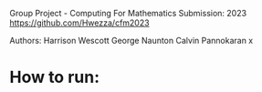 Group Project - Computing For Mathematics 
Submission: 2023
https://github.com/Hwezza/cfm2023

Authors:    Harrison Wescott
            George Naunton
            Calvin Pannokaran
            x

# How to run:

